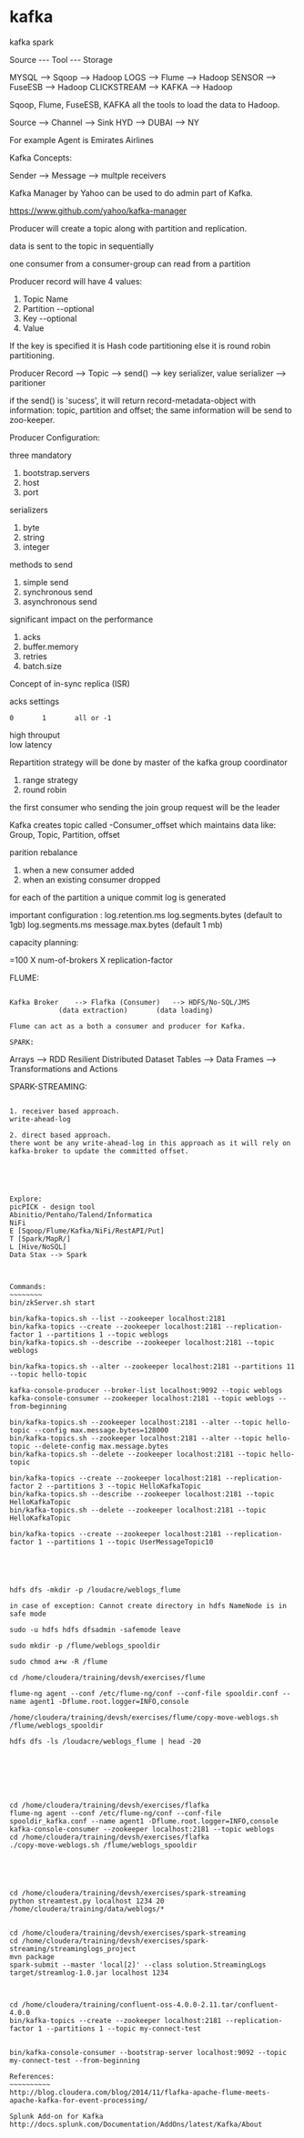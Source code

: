 # kafka
kafka spark

Source 		---	Tool	---	Storage	

MYSQL 		-->	Sqoop 	--> 	Hadoop
LOGS		--> 	Flume	--> 	Hadoop
SENSOR		--> 	FuseESB	--> 	Hadoop
CLICKSTREAM	--> 	KAFKA	--> 	Hadoop

Sqoop, Flume, FuseESB, KAFKA all the tools to load the data to Hadoop.

Source 		-->	Channel	--> 	Sink
HYD		-->	DUBAI	--> 	NY

For example Agent is Emirates Airlines

Kafka Concepts:

Sender 		--> Message 	--> 	multple receivers


Kafka Manager by Yahoo can be used to do admin part of Kafka.

https://www.github.com/yahoo/kafka-manager

Producer will create a topic along with partition and replication.

data is sent to the topic in sequentially

one consumer from a consumer-group can read from a partition

Producer record will have 4 values:
1. Topic Name
2. Partition	--optional
3. Key		--optional
4. Value

If the key is specified it is Hash code partitioning else it is round robin partitioning.


Producer Record --> Topic --> send() --> key serializer, value serializer --> paritioner

if the send() is 'sucess', it will return record-metadata-object with information: topic, partition and offset; the same information will be send to zoo-keeper.

Producer Configuration:

three mandatory
1. bootstrap.servers
2. host
3. port


serializers
1. byte
2. string
3. integer

methods to send
1. simple send
2. synchronous send
3. asynchronous send

significant impact on the performance
1. acks
2. buffer.memory
3. retries
4. batch.size


Concept of in-sync replica (ISR)

acks settings

	0		1		all or -1
high throuput	
low latency


Repartition strategy will be done by master of the kafka group coordinator
1. range strategy
2. round robin

the first consumer who sending the join group request will be the leader


Kafka creates topic called -Consumer_offset which maintains data like: Group, Topic, Partition, offset

parition rebalance
1. when a new consumer added
2. when an existing consumer dropped


for each of the partition a unique commit log is generated

important configuration :
log.retention.ms
log.segments.bytes (default to 1gb)
log.segments.ms
message.max.bytes (default 1 mb)


capacity planning:

=100 X num-of-brokers X replication-factor


FLUME:
~~~~~

Kafka Broker 	-->	Flafka (Consumer)	--> HDFS/No-SQL/JMS
			(data extraction)	    (data loading)

Flume can act as a both a consumer and producer for Kafka.

SPARK:
~~~~~

Arrays 	--> RDD Resilient Distributed Dataset
Tables 	--> Data Frames
	--> Transformations and Actions



SPARK-STREAMING:
~~~~~~~~~~~~~~~

1. receiver based approach.
write-ahead-log

2. direct based approach.
there wont be any write-ahead-log in this approach as it will rely on kafka-broker to update the committed offset.





Explore:
picPICK - design tool
Abinitio/Pentaho/Talend/Informatica
NiFi
E [Sqoop/Flume/Kafka/NiFi/RestAPI/Put]
T [Spark/MapR/]
L [Hive/NoSQL]
Data Stax --> Spark



Commands:
~~~~~~~~
bin/zkServer.sh start

bin/kafka-topics.sh --list --zookeeper localhost:2181
bin/kafka-topics --create --zookeeper localhost:2181 --replication-factor 1 --partitions 1 --topic weblogs
bin/kafka-topics.sh --describe --zookeeper localhost:2181 --topic weblogs

bin/kafka-topics.sh --alter --zookeeper localhost:2181 --partitions 11 --topic hello-topic

kafka-console-producer --broker-list localhost:9092 --topic weblogs
kafka-console-consumer --zookeeper localhost:2181 --topic weblogs --from-beginning

bin/kafka-topics.sh --zookeeper localhost:2181 --alter --topic hello-topic --config max.message.bytes=128000
bin/kafka-topics.sh --zookeeper localhost:2181 --alter --topic hello-topic --delete-config max.message.bytes
bin/kafka-topics.sh --delete --zookeeper localhost:2181 --topic hello-topic

bin/kafka-topics --create --zookeeper localhost:2181 --replication-factor 2 --partitions 3 --topic HelloKafkaTopic
bin/kafka-topics.sh --describe --zookeeper localhost:2181 --topic HelloKafkaTopic
bin/kafka-topics.sh --delete --zookeeper localhost:2181 --topic HelloKafkaTopic

bin/kafka-topics --create --zookeeper localhost:2181 --replication-factor 1 --partitions 1 --topic UserMessageTopic10





hdfs dfs -mkdir -p /loudacre/weblogs_flume

in case of exception: Cannot create directory in hdfs NameNode is in safe mode

sudo -u hdfs hdfs dfsadmin -safemode leave

sudo mkdir -p /flume/weblogs_spooldir

sudo chmod a+w -R /flume

cd /home/cloudera/training/devsh/exercises/flume

flume-ng agent --conf /etc/flume-ng/conf --conf-file spooldir.conf --name agent1 -Dflume.root.logger=INFO,console

/home/cloudera/training/devsh/exercises/flume/copy-move-weblogs.sh /flume/weblogs_spooldir

hdfs dfs -ls /loudacre/weblogs_flume | head -20







cd /home/cloudera/training/devsh/exercises/flafka
flume-ng agent --conf /etc/flume-ng/conf --conf-file spooldir_kafka.conf --name agent1 -Dflume.root.logger=INFO,console
kafka-console-consumer --zookeeper localhost:2181 --topic weblogs
cd /home/cloudera/training/devsh/exercises/flafka
./copy-move-weblogs.sh /flume/weblogs_spooldir





cd /home/cloudera/training/devsh/exercises/spark-streaming
python streamtest.py localhost 1234 20 /home/cloudera/training/data/weblogs/*


cd /home/cloudera/training/devsh/exercises/spark-streaming
cd /home/cloudera/training/devsh/exercises/spark-streaming/streaminglogs_project
mvn package
spark-submit --master 'local[2]' --class solution.StreamingLogs target/streamlog-1.0.jar localhost 1234



cd /home/cloudera/training/confluent-oss-4.0.0-2.11.tar/confluent-4.0.0
bin/kafka-topics --create --zookeeper localhost:2181 --replication-factor 1 --partitions 1 --topic my-connect-test


bin/kafka-console-consumer --bootstrap-server localhost:9092 --topic my-connect-test --from-beginning

References:
~~~~~~~~~~
http://blog.cloudera.com/blog/2014/11/flafka-apache-flume-meets-apache-kafka-for-event-processing/

Splunk Add-on for Kafka
http://docs.splunk.com/Documentation/AddOns/latest/Kafka/About

